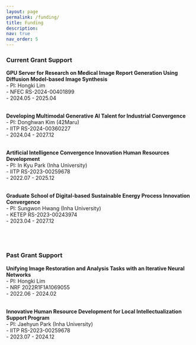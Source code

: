 ```yaml
---
layout: page
permalink: /funding/
title: Funding
description: 
nav: true
nav_order: 5
---
```


### Current Grant Support <br>

**GPU Server for Research on Medical Image Report Generation Using Diffusion Model-based Image Synthesis** <br>
    - PI: Hongki Lim <br>
    - NFEC RS-2024-00401899<br>
    - 2024.05 - 2025.04 <br><br>
    
**Developing Multimodal Generative AI Talent for Industrial Convergence** <br>
    - PI: Donghwan Kim (42Maru) <br>
    - IITP RS-2024-00360227<br>
    - 2024.04 - 2027.12 <br><br>
    
**Artificial Intelligence Convergence Innovation Human Resources Development** <br>
    - PI: In Kyu Park (Inha University) <br>
    - IITP RS-2023-00259678  <br>
    - 2022.07 - 2025.12 <br><br>
      
**Graduate School of Digital-based Sustainable Energy Process Innovation Convergence** <br>
    - PI: Sungwon Hwang (Inha University) <br>
    - KETEP RS-2023-00243974<br>
    - 2023.04 - 2027.12 <br><br><br><br>
    

### Past Grant Support <br>

**Unifying Image Restoration and Analysis Tasks with an Iterative Neural Networks** <br>
    - PI: Hongki Lim <br>
    - NRF 2022R1F1A1069055 <br>
    - 2022.06 - 2024.02 <br><br>

**Innovative Human Resource Development for Local Intellectualization Support Program** <br>
    - PI: Jaehyun Park (Inha University) <br>
    - IITP RS-2023-00259678 <br>
    - 2023.07 - 2024.12 <br><br>

  
